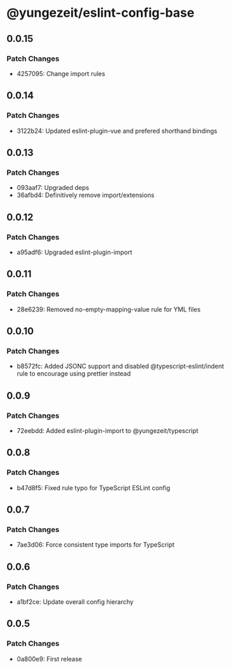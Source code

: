 # @yungezeit/eslint-config-base

## 0.0.15

### Patch Changes

- 4257095: Change import rules

## 0.0.14

### Patch Changes

- 3122b24: Updated eslint-plugin-vue and prefered shorthand bindings

## 0.0.13

### Patch Changes

- 093aaf7: Upgraded deps
- 36afbd4: Definitively remove import/extensions

## 0.0.12

### Patch Changes

- a95adf6: Upgraded eslint-plugin-import

## 0.0.11

### Patch Changes

- 28e6239: Removed no-empty-mapping-value rule for YML files

## 0.0.10

### Patch Changes

- b8572fc: Added JSONC support and disabled @typescript-eslint/indent rule to encourage using prettier instead

## 0.0.9

### Patch Changes

- 72eebdd: Added eslint-plugin-import to @yungezeit/typescript

## 0.0.8

### Patch Changes

- b47d8f5: Fixed rule typo for TypeScript ESLint config

## 0.0.7

### Patch Changes

- 7ae3d06: Force consistent type imports for TypeScript

## 0.0.6

### Patch Changes

- a1bf2ce: Update overall config hierarchy

## 0.0.5

### Patch Changes

- 0a800e9: First release
